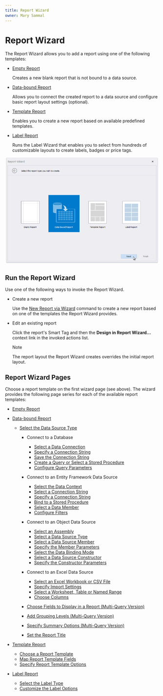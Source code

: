 ```yaml
---
title: Report Wizard
owner: Mary Sammal
---
```

# Report Wizard

The Report Wizard allows you to add a report using one of the following templates:

* [Empty Report](xref:4270)
	
	Creates a new blank report that is not bound to a data source.
* [Data-bound Report](xref:4271)
	
	Allows you to connect the created report to a data source and configure basic report layout settings (optional).
* [Template Report](xref:119389)
	
	Enables you to create a new report based on available predefined templates.
* [Label Report](xref:4242)
	
	Runs the Label Wizard that enables you to select from hundreds of customizable layouts to create labels, badges or price tags.

![eurd-win-report-wizard](../../../../images/eurd-win-report-wizard.png)

## Run the Report Wizard

Use one of the following ways to invoke the Report Wizard.

- Create a new report

    Use the [New Report via Wizard](add-new-reports.md) command to create a new report based on one of the templates the Report Wizard provides.

- Edit an existing report

    Click the report's Smart Tag and then the **Design in Report Wizard...** context link in the invoked actions list.

    > [!Note]
    > The report layout the Report Wizard creates overrides the initial report layout.


## Report Wizard Pages

Choose a report template on the first wizard page (see above). The wizard provides the following page series for each of the available report templates:

* [Empty Report](report-wizard\empty-report.md)
* [Data-bound Report](report-wizard\data-bound-report.md)
    
    * [Select the Data Source Type](report-wizard\data-bound-report\select-the-data-source-type.md)
        
        * Connect to a Database
            
            * [Select a Data Connection](report-wizard\data-bound-report\connect-to-a-database\select-a-data-connection.md)
            * [Specify a Connection String](report-wizard\data-bound-report\connect-to-a-database\specify-a-connection-string.md)
            * [Save the Connection String](report-wizard\data-bound-report\connect-to-a-database\save-the-connection-string.md)
            * [Create a Query or Select a Stored Procedure](report-wizard\data-bound-report\connect-to-a-database\create-a-query-or-select-a-stored-procedure.md)
            * [Configure Query Parameters](report-wizard\data-bound-report\connect-to-a-database\configure-query-parameters.md)
        * Connect to an Entity Framework Data Source
            
            * [Select the Data Context](report-wizard\data-bound-report\connect-to-an-entity-framework-data-source\select-the-data-context.md)
            * [Select a Connection String](report-wizard\data-bound-report\connect-to-an-entity-framework-data-source\select-a-connection-string.md)
            * [Specify a Connection String](report-wizard\data-bound-report\connect-to-an-entity-framework-data-source\specify-a-connection-string.md)
            * [Bind to a Stored Procedure](report-wizard\data-bound-report\connect-to-an-entity-framework-data-source\bind-to-a-stored-procedure.md)
            * [Select a Data Member](report-wizard\data-bound-report\connect-to-an-entity-framework-data-source\select-a-data-member.md)
            * [Configure Filters](report-wizard\data-bound-report\connect-to-an-entity-framework-data-source\configure-filters.md)
        * Connect to an Object Data Source
            
            * [Select an Assembly](report-wizard\data-bound-report\connect-to-an-object-data-source\select-an-assembly.md)
            * [Select a Data Source Type](report-wizard\data-bound-report\connect-to-an-object-data-source\select-a-data-source-type.md)
            * [Select a Data Source Member](report-wizard\data-bound-report\connect-to-an-object-data-source\select-a-data-source-member.md)
            * [Specify the Member Parameters](report-wizard\data-bound-report\connect-to-an-object-data-source\specify-the-member-parameters.md)
            * [Select the Data Binding Mode](report-wizard\data-bound-report\connect-to-an-object-data-source\select-the-data-binding-mode.md)
            * [Select a Data Source Constructor](report-wizard\data-bound-report\connect-to-an-object-data-source\select-a-data-source-constructor.md)
            * [Specify the Constructor Parameters](report-wizard\data-bound-report\connect-to-an-object-data-source\specify-the-constructor-parameters.md)
        * Connect to an Excel Data Source
            
            * [Select an Excel Workbook or CSV File](report-wizard\data-bound-report\connect-to-an-excel-data-source\select-an-excel-workbook-or-csv-file.md)
            * [Specify Import Settings](report-wizard\data-bound-report\connect-to-an-excel-data-source\specify-import-settings.md)
            * [Select a Worksheet, Table or Named Range](report-wizard\data-bound-report\connect-to-an-excel-data-source\select-a-worksheet-table-or-named-range.md)
            * [Choose Columns](report-wizard\data-bound-report\connect-to-an-excel-data-source\choose-columns.md)
        * [Choose Fields to Display in a Report (Multi-Query Version)](report-designer\report-designer-for-winforms\report-designer-tools\report-wizard\data-bound-report\choose-fields-to-display-in-a-report.md)
        * [Add Grouping Levels (Multi-Query Version)](report-designer\report-designer-for-winforms\report-designer-tools\report-wizard\data-bound-report\add-grouping-levels.md)
        * [Specify Summary Options (Multi-Query Version)](report-designer\report-designer-for-winforms\report-designer-tools\report-wizard\data-bound-report\specify-summary-options.md)
        * [Set the Report Title](report-designer\report-designer-for-winforms\report-designer-tools\report-wizard\data-bound-report\set-the-report-title.md)
* [Template Report](report-designer\report-designer-for-winforms\report-designer-tools\report-wizard\template-report.md)
    
    * [Choose a Report Template](report-designer\report-designer-for-winforms\report-designer-tools\report-wizard\template-report\choose-a-report-template.md)
    * [Map Report Template Fields](report-designer\report-designer-for-winforms\report-designer-tools\report-wizard\template-report\map-report-template-fields.md)
    * [Specify Report Template Options](report-designer\report-designer-for-winforms\report-designer-tools\report-wizard\template-report\specify-report-template-options.md)
* [Label Report](report-designer\report-designer-for-winforms\report-designer-tools\report-wizard\label-report.md)
    
    * [Select the Label Type](report-designer\report-designer-for-winforms\report-designer-tools\report-wizard\label-report\select-the-label-type.md)
    * [Customize the Label Options](report-designer\report-designer-for-winforms\report-designer-tools\report-wizard\label-report\customize-the-label-options.md)